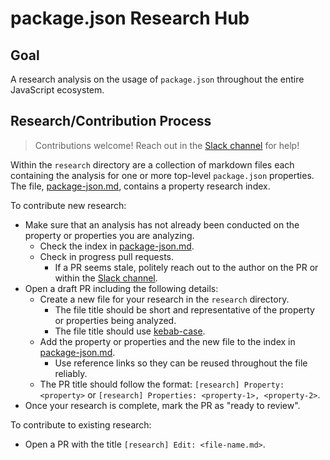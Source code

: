 # package.json Research Hub

## Goal

A research analysis on the usage of `package.json` throughout the entire JavaScript ecosystem.

## Research/Contribution Process

> Contributions welcome! Reach out in the [Slack channel][slack-channel] for help!

Within the `research` directory are a collection of markdown files each containing the analysis for one or more top-level `package.json` properties. The file, [package-json.md][package-json], contains a property research index.

To contribute new research:
- Make sure that an analysis has not already been conducted on the property or properties you are analyzing.
  - Check the index in [package-json.md][package-json].
  - Check in progress pull requests.
    - If a PR seems stale, politely reach out to the author on the PR or within the [Slack channel][slack-channel].
- Open a draft PR including the following details:
  - Create a new file for your research in the `research` directory.
    - The file title should be short and representative of the property or properties being analyzed.
    - The file title should use [kebab-case](https://www.freecodecamp.org/news/programming-naming-conventions-explained/#what-is-kebab-case).
  - Add the property or properties and the new file to the index in [package-json.md][package-json].
    - Use reference links so they can be reused throughout the file reliably.
  - The PR title should follow the format: `[research] Property: <property>` or `[research] Properties: <property-1>, <property-2>`.
- Once your research is complete, mark the PR as "ready to review".

To contribute to existing research:
- Open a PR with the title `[research] Edit: <file-name.md>`.

[package-json]: <./research/package-json.md>
[slack-channel]: <https://openjs-foundation.slack.com/archives/C05AWQH5E4R>
